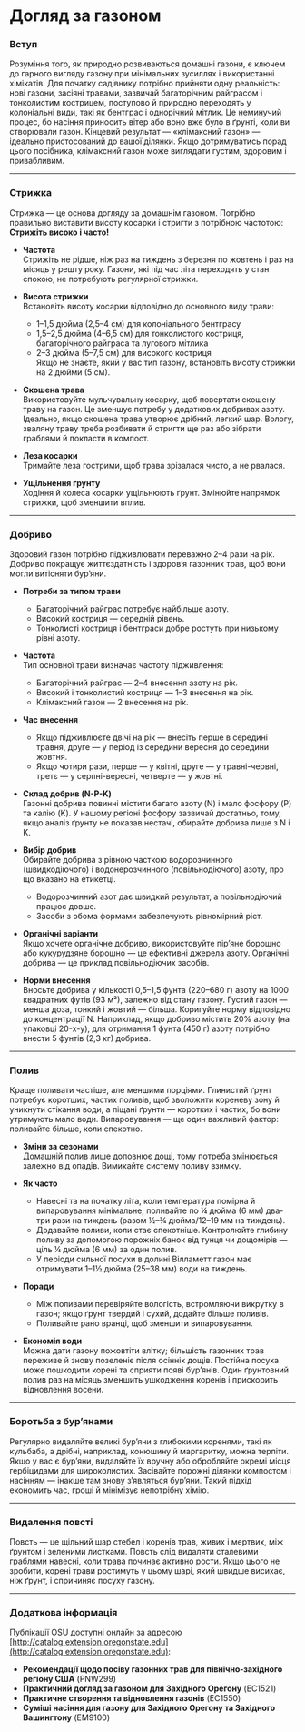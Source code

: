 # Догляд за газоном

### Вступ

Розуміння того, як природно розвиваються домашні газони, є ключем до гарного вигляду газону при мінімальних зусиллях і використанні хімікатів. Для початку садівнику потрібно прийняти одну реальність: нові газони, засіяні травами, зазвичай багаторічним райграсом і тонколистим кострицем, поступово й природно переходять у колоніальні види, такі як бентграс і однорічний мітлик. Це неминучий процес, бо насіння приносить вітер або воно вже було в ґрунті, коли ви створювали газон. Кінцевий результат — «клімаксний газон» — ідеально пристосований до вашої ділянки. Якщо дотримуватись порад цього посібника, клімаксний газон може виглядати густим, здоровим і привабливим.

---

### Стрижка

Стрижка — це основа догляду за домашнім газоном. Потрібно правильно виставити висоту косарки і стригти з потрібною частотою: **Стрижіть високо і часто!**

- **Частота**  
  Стрижіть не рідше, ніж раз на тиждень з березня по жовтень і раз на місяць у решту року. Газони, які під час літа переходять у стан спокою, не потребують регулярної стрижки.

- **Висота стрижки**  
  Встановіть висоту косарки відповідно до основного виду трави:  
  - 1–1,5 дюйма (2,5–4 см) для колоніального бентграсу  
  - 1,5–2,5 дюйма (4–6,5 см) для тонколистого костриця, багаторічного райграса та лугового мітлика  
  - 2–3 дюйма (5–7,5 см) для високого костриця  
  Якщо не знаєте, який у вас тип газону, встановіть висоту стрижки на 2 дюйми (5 см).

- **Скошена трава**  
  Використовуйте мульчувальну косарку, щоб повертати скошену траву на газон. Це зменшує потребу у додаткових добривах азоту. Ідеально, якщо скошена трава утворює дрібний, легкий шар. Вологу, зваляну траву треба розбивати й стригти ще раз або зібрати граблями й покласти в компост.

- **Леза косарки**  
  Тримайте леза гострими, щоб трава зрізалася чисто, а не рвалася.

- **Ущільнення ґрунту**  
  Ходіння й колеса косарки ущільнюють ґрунт. Змінюйте напрямок стрижки, щоб зменшити вплив.

---

### Добриво

Здоровий газон потрібно підживлювати переважно 2–4 рази на рік. Добриво покращує життєздатність і здоров’я газонних трав, щоб вони могли витісняти бур’яни.

- **Потреби за типом трави**  
  - Багаторічний райграс потребує найбільше азоту.  
  - Високий костриця — середній рівень.  
  - Тонколисті костриця і бентграси добре ростуть при низькому рівні азоту.

- **Частота**  
  Тип основної трави визначає частоту підживлення:  
  - Багаторічний райграс — 2–4 внесення азоту на рік.  
  - Високий і тонколистий костриця — 1–3 внесення на рік.  
  - Клімаксний газон — 2 внесення на рік.

- **Час внесення**  
  - Якщо підживлюєте двічі на рік — внесіть перше в середині травня, друге — у період із середини вересня до середини жовтня.  
  - Якщо чотири рази, перше — у квітні, друге — у травні-червні, третє — у серпні-вересні, четверте — у жовтні.

- **Склад добрив (N-P-K)**  
  Газонні добрива повинні містити багато азоту (N) і мало фосфору (P) та калію (K). У нашому регіоні фосфору зазвичай достатньо, тому, якщо аналіз ґрунту не показав нестачі, обирайте добрива лише з N і K.

- **Вибір добрив**  
  Обирайте добрива з рівною часткою водорозчинного (швидкодіючого) і водонерозчинного (повільнодіючого) азоту, про що вказано на етикетці.  
  - Водорозчинний азот дає швидкий результат, а повільнодіючий працює довше.  
  - Засоби з обома формами забезпечують рівномірний ріст.

- **Органічні варіанти**  
  Якщо хочете органічне добриво, використовуйте пір’яне борошно або кукурудзяне борошно — це ефективні джерела азоту. Органічні добрива — це приклад повільнодіючих засобів.

- **Норми внесення**  
  Вносьте добрива у кількості 0,5–1,5 фунта (220–680 г) азоту на 1000 квадратних футів (93 м²), залежно від стану газону. Густий газон — менша доза, тонкий і жовтий — більша. Коригуйте норму відповідно до концентрації N. Наприклад, якщо добриво містить 20% азоту (на упаковці 20-x-y), для отримання 1 фунта (450 г) азоту потрібно внести 5 фунтів (2,3 кг) добрива.

---

### Полив

Краще поливати частіше, але меншими порціями. Глинистий ґрунт потребує коротших, частих поливів, щоб зволожити кореневу зону й уникнути стікання води, а піщані ґрунти — коротких і частих, бо вони утримують мало води. Випаровування — ще один важливий фактор: поливайте більше, коли спекотно.

- **Зміни за сезонами**  
  Домашній полив лише доповнює дощі, тому потреба змінюється залежно від опадів. Вимикайте систему поливу взимку.

- **Як часто**  
  - Навесні та на початку літа, коли температура помірна й випаровування мінімальне, поливайте по ¼ дюйма (6 мм) два-три рази на тиждень (разом ½–¾ дюйма/12–19 мм на тиждень).  
  - Додавайте поливи, коли стає спекотніше. Контролюйте глибину поливу за допомогою порожніх банок від тунця чи дощомірів — ціль ¼ дюйма (6 мм) за один полив.  
  - У періоди сильної посухи в долині Вілламетт газон має отримувати 1–1½ дюйма (25–38 мм) води на тиждень.

- **Поради**  
  - Між поливами перевіряйте вологість, встромляючи викрутку в газон; якщо ґрунт твердий і сухий, додайте більше поливів.  
  - Поливайте рано вранці, щоб зменшити випаровування.

- **Економія води**  
  Можна дати газону пожовтіти влітку; більшість газонних трав переживе й знову позеленіє після осінніх дощів. Постійна посуха може пошкодити корені та сприяти появі бур’янів. Один ґрунтовний полив раз на місяць зменшить ушкодження коренів і прискорить відновлення восени.

---

### Боротьба з бур’янами

Регулярно видаляйте великі бур’яни з глибокими коренями, такі як кульбаба, а дрібні, наприклад, конюшину й маргаритку, можна терпіти. Якщо у вас є бур’яни, видаляйте їх вручну або обробляйте окремі місця гербіцидами для широколистих. Засівайте порожні ділянки компостом і насінням — інакше там знову з’являться бур’яни. Такий підхід економить час, гроші й мінімізує непотрібну хімію.

---

### Видалення повсті

Повсть — це щільний шар стебел і коренів трав, живих і мертвих, між ґрунтом і зеленими листками. Повсть слід видаляти сталевими граблями навесні, коли трава починає активно рости. Якщо цього не зробити, корені трави ростимуть у цьому шарі, який швидше висихає, ніж ґрунт, і спричиняє посуху газону.

---

### Додаткова інформація

Публікації OSU доступні онлайн за адресою [http://catalog.extension.oregonstate.edu](http://catalog.extension.oregonstate.edu):

- **Рекомендації щодо посіву газонних трав для північно-західного регіону США** (PNW299)  
- **Практичний догляд за газоном для Західного Орегону** (EC1521)  
- **Практичне створення та відновлення газонів** (EC1550)  
- **Суміші насіння для газону для Західного Орегону та Західного Вашингтону** (EM9100)
